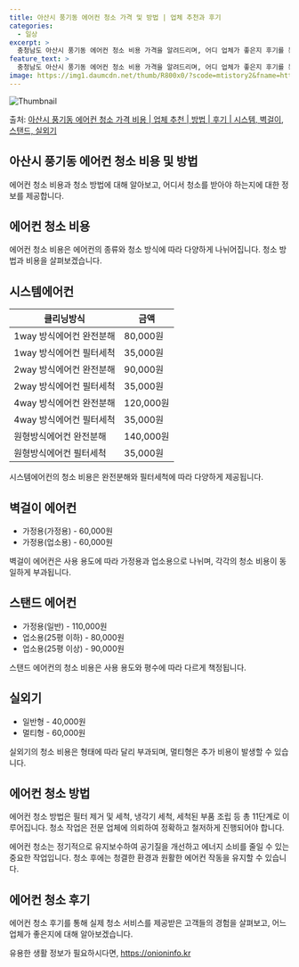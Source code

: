 ```yaml
---
title: 아산시 풍기동 에어컨 청소 가격 및 방법 | 업체 추천과 후기
categories:
  - 일상
excerpt: >
  충청남도 아산시 풍기동 에어컨 청소 비용 가격을 알려드리며, 어디 업체가 좋은지 후기를 통해 알아보겠습니다. 현재 글에서는 시스템, 벽걸이, 스탠드, 실외기 각각에 대해 청소 비용이 나와 있으니 참고하시면 되겠습니다. 에어컨 분해 청소 방법 보기 👈 클릭셀프 에어컨 청소 방법 보기👈 클릭아산시 풍기동 에어컨 청소 비용시스템에어컨 방식클리닝방식금액1way 방식에어컨 완전분해80,000원1way 방식에어컨 필터세척35,000원2way 방식에어컨 완전분해90,000원2way 방식에어컨 필터세척35,000원4way 방식에어컨 완전분해120,000원4way 방식에어컨 필터세척35,000원원형방식에어컨 완전분해140,000원원형방식에어컨 필터세척35,000원에어컨 청소 견적 샘플 보기 👈 클릭에어컨 냄새의 원인에어..
feature_text: >
  충청남도 아산시 풍기동 에어컨 청소 비용 가격을 알려드리며, 어디 업체가 좋은지 후기를 통해 알아보겠습니다. 현재 글에서는 시스템, 벽걸이, 스탠드, 실외기 각각에 대해 청소 비용이 나와 있으니 참고하시면 되겠습니다. 에어컨 분해 청소 방법 보기 👈 클릭셀프 에어컨 청소 방법 보기👈 클릭아산시 풍기동 에어컨 청소 비용시스템에어컨 방식클리닝방식금액1way 방식에어컨 완전분해80,000원1way 방식에어컨 필터세척35,000원2way 방식에어컨 완전분해90,000원2way 방식에어컨 필터세척35,000원4way 방식에어컨 완전분해120,000원4way 방식에어컨 필터세척35,000원원형방식에어컨 완전분해140,000원원형방식에어컨 필터세척35,000원에어컨 청소 견적 샘플 보기 👈 클릭에어컨 냄새의 원인에어..
image: https://img1.daumcdn.net/thumb/R800x0/?scode=mtistory2&fname=https%3A%2F%2Fblog.kakaocdn.net%2Fdn%2FTT3BJ%2FbtsHyvwc47h%2FVfYDrPBQpj62wE965bxiwk%2Fimg.webp
---
```


![Thumbnail](https://img1.daumcdn.net/thumb/R800x0/?scode=mtistory2&fname=https%3A%2F%2Fblog.kakaocdn.net%2Fdn%2FTT3BJ%2FbtsHyvwc47h%2FVfYDrPBQpj62wE965bxiwk%2Fimg.webp)

<p>출처: <a href="https://onioninfo.kr/entry/%EC%95%84%EC%82%B0%EC%8B%9C-%ED%92%8D%EA%B8%B0%EB%8F%99-%EC%97%90%EC%96%B4%EC%BB%A8-%EC%B2%AD%EC%86%8C-%EA%B0%80%EA%B2%A9-%EB%B9%84%EC%9A%A9-%EC%97%85%EC%B2%B4-%EC%B6%94%EC%B2%9C-%EB%B0%A9%EB%B2%95-%ED%9B%84%EA%B8%B0-%EC%8B%9C%EC%8A%A4%ED%85%9C-%EB%B2%BD%EA%B1%B8%EC%9D%B4-%EC%8A%A4%ED%83%A0%EB%93%9C-%EC%8B%A4%EC%99%B8%EA%B8%B0" rel="dofollow">아산시 풍기동 에어컨 청소 가격 비용 | 업체 추천 | 방법 | 후기 | 시스템, 벽걸이, 스탠드, 실외기</a> </p>

## 아산시 풍기동 에어컨 청소 비용 및 방법



에어컨 청소 비용과 청소 방법에 대해 알아보고, 어디서 청소를 받아야 하는지에 대한 정보를 제공합니다.



## 에어컨 청소 비용

에어컨 청소 비용은 에어컨의 종류와 청소 방식에 따라 다양하게 나뉘어집니다. 청소 방법과 비용을 살펴보겠습니다.

## 시스템에어컨

**클리닝방식** | **금액**  
---|---  
1way 방식에어컨 완전분해 | 80,000원  
1way 방식에어컨 필터세척 | 35,000원  
2way 방식에어컨 완전분해 | 90,000원  
2way 방식에어컨 필터세척 | 35,000원  
4way 방식에어컨 완전분해 | 120,000원  
4way 방식에어컨 필터세척 | 35,000원  
원형방식에어컨 완전분해 | 140,000원  
원형방식에어컨 필터세척 | 35,000원  
  
시스템에어컨의 청소 비용은 완전분해와 필터세척에 따라 다양하게 제공됩니다.

## 벽걸이 에어컨

  * 가정용(가정용) - 60,000원
  * 가정용(업소용) - 60,000원

벽걸이 에어컨은 사용 용도에 따라 가정용과 업소용으로 나뉘며, 각각의 청소 비용이 동일하게 부과됩니다.

## 스탠드 에어컨

  * 가정용(일반) - 110,000원
  * 업소용(25평 이하) - 80,000원
  * 업소용(25평 이상) - 90,000원

스탠드 에어컨의 청소 비용은 사용 용도와 평수에 따라 다르게 책정됩니다.

## 실외기

  * 일반형 - 40,000원
  * 멀티형 - 60,000원

실외기의 청소 비용은 형태에 따라 달리 부과되며, 멀티형은 추가 비용이 발생할 수 있습니다.



## 에어컨 청소 방법

에어컨 청소 방법은 필터 제거 및 세척, 냉각기 세척, 세척된 부품 조립 등 총 11단계로 이루어집니다. 청소 작업은 전문 업체에 의뢰하여
정확하고 철저하게 진행되어야 합니다.



에어컨 청소는 정기적으로 유지보수하여 공기질을 개선하고 에너지 소비를 줄일 수 있는 중요한 작업입니다. 청소 후에는 청결한 환경과 원활한
에어컨 작동을 유지할 수 있습니다.



## 에어컨 청소 후기

에어컨 청소 후기를 통해 실제 청소 서비스를 제공받은 고객들의 경험을 살펴보고, 어느 업체가 좋은지에 대해 알아보겠습니다.



 

유용한 생활 정보가 필요하시다면, <a href="https://onioninfo.kr" rel="dofollow">https://onioninfo.kr</a>


